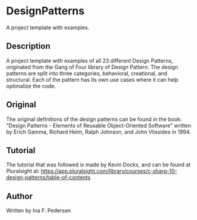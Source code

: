# DesignPatterns
A project template with examples.

## Description
A project template with examples of all 23 different Design Patterns, originated from the Gang of Four library of Design Pattern. 
The design patterns are split into three categories, behavioral, creational, and structural. 
Each of the pattern has its own use cases where it can help optimalize the code.

## Original
The original definitions of the design patterns can be found in the book: "Design Patterns - Elements of Reusable Object-Oriented Software" written by Erich Gamma, Richard Helm, Ralph Johnson, and John Vlissides in 1994.

## Tutorial
The tutorial that was followed is made by Kevin Dockx, and can be found at Pluralsight at: https://app.pluralsight.com/library/courses/c-sharp-10-design-patterns/table-of-contents

## Author
Written by Ina F. Pedersen
